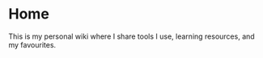 # Home

This is my personal wiki where I share tools I use, learning resources, and my favourites.

